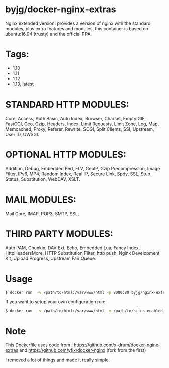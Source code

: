 # byjg/docker-nginx-extras

Nginx extended version: provides a version of nginx with the standard modules, plus extra features and modules,
this container is based on ubuntu:16.04 (trusty) and the official PPA.

# Tags:
* 1.10
* 1.11
* 1.12
* 1.13, latest

# STANDARD HTTP MODULES: 
Core, Access, Auth Basic, Auto Index, Browser,
Charset, Empty GIF, FastCGI, Geo, Gzip, Headers, Index, Limit Requests,
Limit Zone, Log, Map, Memcached, Proxy, Referer, Rewrite, SCGI,
Split Clients, SSI, Upstream, User ID, UWSGI.

# OPTIONAL HTTP MODULES:
Addition, Debug, Embedded Perl, FLV, GeoIP,
Gzip Precompression, Image Filter, IPv6, MP4, Random Index, Real IP,
Secure Link, Spdy, SSL, Stub Status, Substitution, WebDAV, XSLT.

# MAIL MODULES:
Mail Core, IMAP, POP3, SMTP, SSL.

# THIRD PARTY MODULES:
Auth PAM, Chunkin, DAV Ext, Echo, Embedded Lua,
Fancy Index, HttpHeadersMore, HTTP Substitution Filter, http push,
Nginx Development Kit, Upload Progress, Upstream Fair Queue.

# Usage

```bash
$ docker run  -v /path/to/html:/var/www/html -p 8080:80 byjg/nginx-extras
```

If you want to setup your own configuration run:

```bash
$ docker run  -v /path/to/html:/var/www/html -v /path/to/sites-enabled:/etc/nginx/sites-enabled -p 8080:80 byjg/nginx-extras
```

# Note

This Dockerfile uses code from :
https://github.com/x-drum/docker-nginx-extras and
https://github.com/yfix/docker-nginx (fork from the first)

I removed a lot of things and made it really simple.


